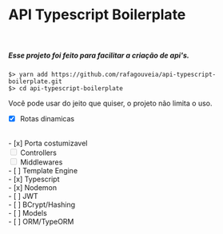 <h1>API Typescript Boilerplate</h1>

<br/>

<h5> Esse projeto foi feito para facilitar a criação de api's. </h5>

```
$> yarn add https://github.com/rafagouveia/api-typescript-boilerplate.git
$> cd api-typescript-boilerplate
```


Você pode usar do jeito que quiser, o projeto não limita o uso.




- [x] <span>Rotas dinamicas</span>
<br />
- [x]  <span>Porta costumizavel</span>
<br />
<input type="checkbox" disabled/> <span>Controllers</span>
<br />
<input type="checkbox" disabled/> <span>Middlewares</span>
<br />
- [ ]  <span>Template Engine</span>
<br />
- [x]  <span>Typescript</span>
<br />
- [x]  <span>Nodemon</span>
<br />
- [ ]  <span>JWT</span>
<br />
- [ ]  <span>BCrypt/Hashing</span>
<br />
- [ ]  <span>Models</span>
<br />
- [ ]  <span>ORM/TypeORM</span>

